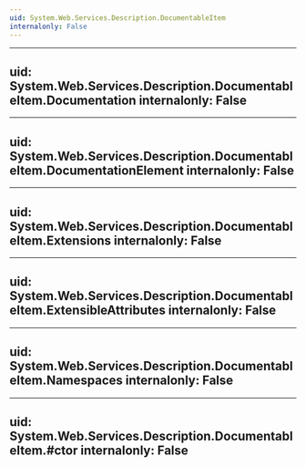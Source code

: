 ```yaml
---
uid: System.Web.Services.Description.DocumentableItem
internalonly: False
---
```


---
uid: System.Web.Services.Description.DocumentableItem.Documentation
internalonly: False
---

---
uid: System.Web.Services.Description.DocumentableItem.DocumentationElement
internalonly: False
---

---
uid: System.Web.Services.Description.DocumentableItem.Extensions
internalonly: False
---

---
uid: System.Web.Services.Description.DocumentableItem.ExtensibleAttributes
internalonly: False
---

---
uid: System.Web.Services.Description.DocumentableItem.Namespaces
internalonly: False
---

---
uid: System.Web.Services.Description.DocumentableItem.#ctor
internalonly: False
---
